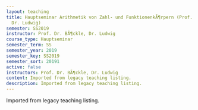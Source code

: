 ```yaml
---
layout: teaching
title: Hauptseminar Arithmetik von Zahl- und FunktionenkÃ¶rpern (Prof. Dr. BÃ¶ckle,
  Dr. Ludwig)
semester: SS2019
instructor: Prof. Dr. BÃ¶ckle, Dr. Ludwig
course_type: Hauptseminar
semester_term: SS
semester_year: 2019
semester_key: SS2019
semester_sort: 20191
active: false
instructors: Prof. Dr. BÃ¶ckle, Dr. Ludwig
content: Imported from legacy teaching listing.
description: Imported from legacy teaching listing.
---
```

Imported from legacy teaching listing.
